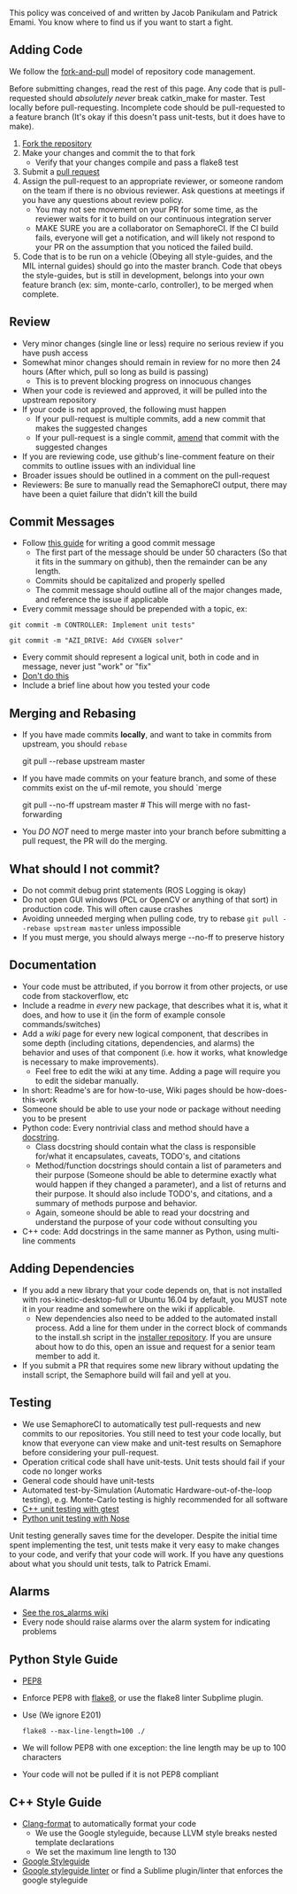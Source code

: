 This policy was conceived of and written by Jacob Panikulam and Patrick Emami. You know where to find us if you want to start a fight.

## Adding Code
We follow the [fork-and-pull](https://guides.github.com/activities/contributing-to-open-source) model of repository code management.

Before submitting changes, read the rest of this page. Any code that is pull-requested should *absolutely never* break catkin_make for master. Test locally before pull-requesting. Incomplete code should be pull-requested to a feature branch (It's okay if this doesn't pass unit-tests, but it does have to make).

1. [Fork the repository](https://help.github.com/articles/fork-a-repo)
2. Make your changes and commit the to that fork
    * Verify that your changes compile and pass a flake8 test
3. Submit a [pull request](https://help.github.com/articles/using-pull-requests)
4. Assign the pull-request to an appropriate reviewer, or someone random on the team if there is no obvious reviewer. Ask questions at meetings if you have any questions about review policy.
    * You may not see movement on your PR for some time, as the reviewer waits for it to build on our continuous integration server
    * MAKE SURE you are a collaborator on SemaphoreCI. If the CI build fails, everyone will get a notification, and will likely not respond to your PR on the assumption that you noticed the failed build.
5. Code that is to be run on a vehicle (Obeying all style-guides, and the MIL internal guides) should go into the master branch. Code that obeys the style-guides, but is still in development, belongs into your own feature branch (ex: sim, monte-carlo, controller), to be merged when complete.


## Review
* Very minor changes (single line or less) require no serious review if you have push access
* Somewhat minor changes should remain in review for no more then 24 hours (After which, pull so long as build is passing)
    * This is to prevent blocking progress on innocuous changes
* When your code is reviewed and approved, it will be pulled into the upstream repository
* If your code is not approved, the following must happen
    * If your pull-request is multiple commits, add a new commit that makes the suggested changes
    * If your pull-request is a single commit, [amend](https://www.atlassian.com/git/tutorials/rewriting-history/git-commit--amend) that commit with the suggested changes
* If you are reviewing code, use github's line-comment feature on their commits to outline issues with an individual line
* Broader issues should be outlined in a comment on the pull-request
* Reviewers: Be sure to manually read the SemaphoreCI output, there may have been a quiet failure that didn't kill the build

## Commit Messages
* Follow [this guide](http://tbaggery.com/2008/04/19/a-note-about-git-commit-messages.html) for writing a good commit message
    * The first part of the message should be under 50 characters (So that it fits in the summary on github), then the remainder can be any length.
    * Commits should be capitalized and properly spelled
    * The commit message should outline all of the major changes made, and reference the issue if applicable
* Every commit message should be prepended with a topic, ex:

`git commit -m CONTROLLER: Implement unit tests"`

`git commit -m "AZI_DRIVE: Add CVXGEN solver"`

* Every commit should represent a logical unit, both in code and in message, never just "work" or "fix"
* [Don't do this](http://www.commitlogsfromlastnight.com)
* Include a brief line about how you tested your code

## Merging and Rebasing
* If you have made commits **locally**, and want to take in commits from upstream, you should `rebase`

    git pull --rebase upstream master

* If you have made commits on your feature branch, and some of these commits exist on the uf-mil remote, you should `merge

    git pull --no-ff upstream master  # This will merge with no fast-forwarding

* You *DO NOT* need to merge master into your branch before submitting a pull request, the PR will do the merging.


## What should I not commit?
* Do not commit debug print statements (ROS Logging is okay)
* Do not open GUI windows (PCL or OpenCV or anything of that sort) in production code. This will often cause crashes
* Avoiding unneeded merging when pulling code, try to  rebase `git pull --rebase upstream master` unless impossible
* If you must merge, you should always merge --no-ff to preserve history

## Documentation
* Your code must be attributed, if you borrow it from other projects, or use code from stackoverflow, etc
* Include a readme in *every* new package, that describes what it is, what it does, and how to use it (in the form of example console commands/switches)
* Add a *wiki* page for every new logical component, that describes in some depth (including citations, dependencies, and alarms) the behavior and uses of that component (i.e. how it works, what knowledge is necessary to make improvements).
    * Feel free to edit the wiki at any time. Adding a page will require you to edit the sidebar manually.
* In short: Readme's are for how-to-use, Wiki pages should be how-does-this-work
* Someone should be able to use your node or package without needing you to be present
* Python code: Every nontrivial class and method should have a [docstring](https://en.wikipedia.org/wiki/Docstring#Python).
    * Class docstring should contain what the class is responsible for/what it encapsulates, caveats, TODO's, and citations
    * Method/function docstrings should contain a list of parameters and their purpose (Someone should be able to determine exactly what would happen if they changed a parameter), and a list of returns and their purpose. It should also include TODO's, and citations, and a summary of methods purpose and behavior.
    * Again, someone should be able to read your docstring and understand the purpose of your code without consulting you
* C++ code: Add docstrings in the same manner as Python, using multi-line comments

## Adding Dependencies
* If you add a new library that your code depends on, that is not installed with ros-kinetic-desktop-full or Ubuntu 16.04 by default, you MUST note it in your readme and somewhere on the wiki if applicable.
    * New dependencies also need to be added to the automated install process. Add a line for them under in the correct block of commands to the install.sh script in the [installer repository](https://github.com/uf-mil/installer). If you are unsure about how to do this, open an issue and request for a senior team member to add it.
* If you submit a PR that requires some new library without updating the install script, the Semaphore build will fail and yell at you.

## Testing
* We use SemaphoreCI to automatically test pull-requests and new commits to our repositories. You still need to test your code locally, but know that everyone can view make and unit-test results on Semaphore before considering your pull-request.
* Operation critical code shall have unit-tests. Unit tests should fail if your code no longer works
* General code should have unit-tests
* Automated test-by-Simulation (Automatic Hardware-out-of-the-loop testing), e.g. Monte-Carlo testing is highly recommended for all software
* [C++ unit testing with gtest](https://code.google.com/p/googletest)
* [Python unit testing with Nose](https://nose.readthedocs.org/en/latest)

Unit testing generally saves time for the developer. Despite the initial time spent implementing the test, unit tests make it very easy to make changes to your code, and verify that your code will work.
If you have any questions about what you should unit tests, talk to Patrick Emami.

## Alarms
* [See the ros_alarms wiki](https://github.com/uf-mil/ros_alarms/wiki)
* Every node should raise alarms over the alarm system for indicating problems

## Python Style Guide
* [PEP8](https://www.python.org/dev/peps/pep-0008)
* Enforce PEP8 with [flake8](https://pypi.python.org/pypi/flake8), or use the flake8 linter Subplime plugin.
* Use (We ignore E201)

    `flake8 --max-line-length=100 ./`

* We will follow PEP8 with one exception: the line length may be up to 100 characters
* Your code will not be pulled if it is not PEP8 compliant

## C++ Style Guide
* [Clang-format](https://github.com/rosshemsley/SublimeClangFormat) to automatically format your code
    * We use the Google styleguide, because LLVM style breaks nested template declarations
    * We set the maximum line length to 130
* [Google Styleguide](https://google.github.io/styleguide/cppguide.html)
* [Google styleguide linter](https://raw.githubusercontent.com/google/styleguide/gh-pages/cpplint/cpplint.py) or find a Sublime plugin/linter that enforces the google styleguide